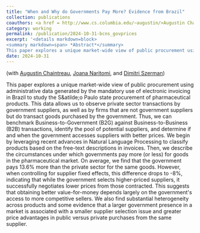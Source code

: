 ```yaml
---
title: "When and Why do Governments Pay More? Evidence from Brazil"
collection: publications
coauthors: <a href = http://www.cs.columbia.edu/~augustin/>Augustin Chaintreau</a>, <a href = https://joananaritomi.com/>Joana Naritomi</a>, and <a href = https://sites.google.com/site/dimitriszerman/home>Dimitri Szerman</a>
category: working
permalink: /publication/2024-10-31-bcns_govprices
excerpt: '<details markdown=block>
<summary markdown=span> *Abstract*</summary> 
This paper explores a unique market-wide view of public procurement using administrative data generated by the mandatory use of electronic invoicing in Brazil to study the S&amp;atilde;o Paulo state procurement of pharmaceutical products. This data allows us to observe private sector transactions by government suppliers, as well as by firms that are not government suppliers but do transact goods purchased by the government. Thus, we can benchmark Business-to-Government (B2G) against Business-to-Business (B2B) transactions, identify the pool of potential suppliers, and determine if and when the government accesses suppliers with better prices. We begin by leveraging recent advances in Natural Language Processing to classify products based on the free-text descriptions in invoices. Then, we describe the circumstances under which governments pay more (or less) for goods in the pharmaceutical market. On average, we find that the government pays 13.6% more than the private sector for the same goods. However, when controlling for supplier fixed effects, this difference drops to -8%, indicating that while the government selects higher-priced suppliers, it successfully negotiates lower prices from those contracted. This suggests that obtaining better value-for-money depends largely on the government&apos;s access to more competitive sellers. We also find substantial heterogeneity across products and some evidence that a larger government presence in a market is associated with a smaller supplier selection issue and greater price advantages in public versus private purchases from the same supplier.'
date: 2024-10-31
---
```

(with [Augustin Chaintreau](http://www.cs.columbia.edu/~augustin/), [Joana Naritomi](https://joananaritomi.com/), and [Dimitri Szerman](https://sites.google.com/site/dimitriszerman/home))

 
This paper explores a unique market-wide view of public procurement using administrative data generated by the mandatory use of electronic invoicing in Brazil to study the S&amp;atilde;o Paulo state procurement of pharmaceutical products. This data allows us to observe private sector transactions by government suppliers, as well as by firms that are not government suppliers but do transact goods purchased by the government. Thus, we can benchmark Business-to-Government (B2G) against Business-to-Business (B2B) transactions, identify the pool of potential suppliers, and determine if and when the government accesses suppliers with better prices. We begin by leveraging recent advances in Natural Language Processing to classify products based on the free-text descriptions in invoices. Then, we describe the circumstances under which governments pay more (or less) for goods in the pharmaceutical market. On average, we find that the government pays 13.6% more than the private sector for the same goods. However, when controlling for supplier fixed effects, this difference drops to -8%, indicating that while the government selects higher-priced suppliers, it successfully negotiates lower prices from those contracted. This suggests that obtaining better value-for-money depends largely on the government&apos;s access to more competitive sellers. We also find substantial heterogeneity across products and some evidence that a larger government presence in a market is associated with a smaller supplier selection issue and greater price advantages in public versus private purchases from the same supplier.
